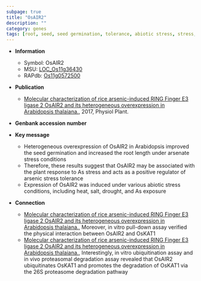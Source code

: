 ```yaml
---
subpage: true
title: "OsAIR2"
description: ""
category: genes
tags: [root, seed, seed germination, tolerance, abiotic stress, stress, biotic stress, stress tolerance, root length]
---
```


* **Information**  
    + Symbol: OsAIR2  
    + MSU: [LOC_Os11g36430](http://rice.plantbiology.msu.edu/cgi-bin/ORF_infopage.cgi?orf=LOC_Os11g36430)  
    + RAPdb: [Os11g0572500](http://rapdb.dna.affrc.go.jp/viewer/gbrowse_details/irgsp1?name=Os11g0572500)  

* **Publication**  
    + [Molecular characterization of rice arsenic-induced RING Finger E3 ligase 2 OsAIR2 and its heterogeneous overexpression in Arabidopsis thalaiana.](http://www.ncbi.nlm.nih.gov/pubmed?term=Molecular+characterization+of+rice+arsenic-induced+RING+Finger+E3+ligase+2+OsAIR2+and+its+heterogeneous+overexpression+in+Arabidopsis+thalaiana.%5BTitle%5D), 2017, Physiol Plant.

* **Genbank accession number**  

* **Key message**  
    + Heterogeneous overexpression of OsAIR2 in Arabidopsis improved the seed germination and increased the root length under arsenate stress conditions
    + Therefore, these results suggest that OsAIR2 may be associated with the plant response to As stress and acts as a positive regulator of arsenic stress tolerance
    + Expression of OsAIR2 was induced under various abiotic stress conditions, including heat, salt, drought, and As exposure

* **Connection**  
    + [Molecular characterization of rice arsenic-induced RING Finger E3 ligase 2 OsAIR2 and its heterogeneous overexpression in Arabidopsis thalaiana.](http://www.ncbi.nlm.nih.gov/pubmed?term=Molecular+characterization+of+rice+arsenic-induced+RING+Finger+E3+ligase+2+OsAIR2+and+its+heterogeneous+overexpression+in+Arabidopsis+thalaiana.%5BTitle%5D),  Moreover, in vitro pull-down assay verified the physical interaction between OsAIR2 and OsKAT1
    + [Molecular characterization of rice arsenic-induced RING Finger E3 ligase 2 OsAIR2 and its heterogeneous overexpression in Arabidopsis thalaiana.](http://www.ncbi.nlm.nih.gov/pubmed?term=Molecular+characterization+of+rice+arsenic-induced+RING+Finger+E3+ligase+2+OsAIR2+and+its+heterogeneous+overexpression+in+Arabidopsis+thalaiana.%5BTitle%5D),  Interestingly, in vitro ubiquitination assay and in vivo proteasomal degradation assay revealed that OsAIR2 ubiquitinates OsKAT1 and promotes the degradation of OsKAT1 via the 26S proteasome degradation pathway



